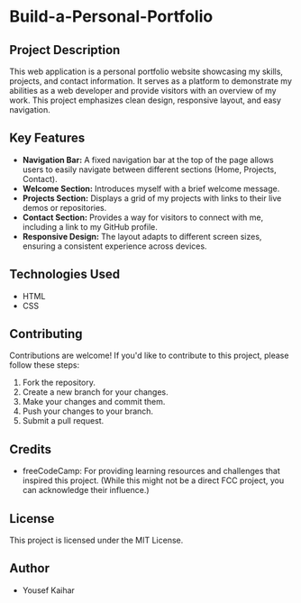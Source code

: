 # Build-a-Personal-Portfolio

## Project Description

This web application is a personal portfolio website showcasing my skills, projects, and contact information. It serves as a platform to demonstrate my abilities as a web developer and provide visitors with an overview of my work. This project emphasizes clean design, responsive layout, and easy navigation.

## Key Features

*   **Navigation Bar:** A fixed navigation bar at the top of the page allows users to easily navigate between different sections (Home, Projects, Contact).
*   **Welcome Section:** Introduces myself with a brief welcome message.
*   **Projects Section:** Displays a grid of my projects with links to their live demos or repositories.
*   **Contact Section:** Provides a way for visitors to connect with me, including a link to my GitHub profile.
*   **Responsive Design:** The layout adapts to different screen sizes, ensuring a consistent experience across devices.

## Technologies Used

*   HTML
*   CSS

## Contributing

Contributions are welcome! If you'd like to contribute to this project, please follow these steps:

1.  Fork the repository.
2.  Create a new branch for your changes.
3.  Make your changes and commit them.
4.  Push your changes to your branch.
5.  Submit a pull request.

## Credits

*   freeCodeCamp: For providing learning resources and challenges that inspired this project. (While this might not be a direct FCC project, you can acknowledge their influence.)

## License

This project is licensed under the MIT License.

## Author

*   Yousef Kaihar
